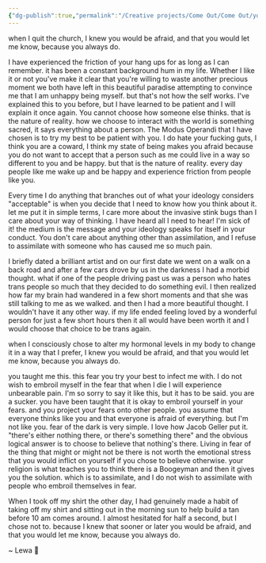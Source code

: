 ```yaml
---
{"dg-publish":true,"permalink":"/Creative projects/Come Out/Come Out/you always do/","tags":["letter","person/mom","queer","come_out"]}
---
```


when I quit the church, I knew you would be afraid, and that you would let me know, because you always do.

I have experienced the friction of your hang ups for as long as I can remember. it has been a constant background hum in my life. Whether I like it or not you've make it clear that you're willing to waste another precious moment we both have left in this beautiful paradise attempting to convince me that I am unhappy being myself. but that's not how the self works. I've explained this to you before, but I have learned to be patient and I will explain it once again. You cannot choose how someone else thinks. that is the nature of reality. how we choose to interact with the world is something sacred, it says everything about a person. The Modus Operandi that I have chosen is to try my best to be patient with you. I do hate your fucking guts, I think you are a coward, I think my state of being makes you afraid because you do not want to accept that a person such as me could live in a way so different to you and be happy. but that is the nature of reality. every day people like me wake up and be happy and experience friction from people like you. 

Every time I do anything that branches out of what your ideology considers "acceptable" is when you decide that I need to know how you think about it. let me put it in simple terms, I care more about the invasive stink bugs than I care about your way of thinking. I have heard all I need to hear! I'm sick of it! the medium is the message and your ideology speaks for itself in your conduct. You don't care about anything other than assimilation, and I refuse to assimilate with someone who has caused me so much pain.

I briefly dated a brilliant artist and on our first date we went on a walk on a back road and after a few cars drove by us in the darkness I had a morbid thought. what if one of the people driving past us was a person who hates trans people so much that they decided to do something evil. I then realized how far my brain had wandered in a few short moments and that she was still talking to me as we walked. and then I had a more beautiful thought. I wouldn't have it any other way. if my life ended feeling loved by a wonderful person for just a few short hours then it all would have been worth it and I would choose that choice to be trans again.

when I consciously chose to alter my hormonal levels in my body to change it in a way that I prefer, I knew you would be afraid, and that you would let me know, because you always do.

you taught me this. this fear you try your best to infect me with. I do not wish to embroil myself in the fear that when I die I will experience unbearable pain. I'm so sorry to say it like this, but it has to be said. you are a sucker. you have been taught that it is okay to embroil yourself in your fears. and you project your fears onto other people. you assume that everyone thinks like you and that everyone is afraid of everything. but I'm not like you. fear of the dark is very simple. I love how Jacob Geller put it. "there's either nothing there, or there's something there" and the obvious logical answer is to choose to believe that nothing's there. Living in fear of the thing that might or might not be there is not worth the emotional stress that you would inflict on yourself if you chose to believe otherwise. your religion is what teaches you to think there is a Boogeyman and then it gives you the solution. which is to assimilate, and I do not wish to assimilate with people who embroil themselves in fear.

When I took off my shirt the other day, I had genuinely made a habit of taking off my shirt and sitting out in the morning sun to help build a tan before 10 am comes around. I almost hesitated for half a second, but I chose not to. because I knew that sooner or later you would be afraid, and that you would let me know, because you always do.

~ Lewa 💚